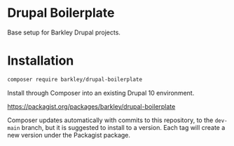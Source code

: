 # Drupal Boilerplate
Base setup for Barkley Drupal projects.

# Installation
```bash
composer require barkley/drupal-boilerplate
```
Install through Composer into an existing Drupal 10 environment. 

https://packagist.org/packages/barkley/drupal-boilerplate

Composer updates automatically with commits to this repository, to the `dev-main` branch, but it is suggested to install to a version. Each tag will create a new version under the Packagist package.

